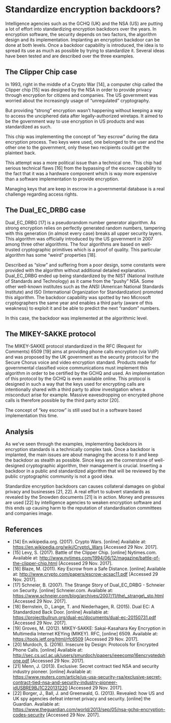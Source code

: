 # Standardize encryption backdoors?

Intelligence agencies such as the GCHQ (UK) and the NSA (US) are putting a lot of effort into standardizing encryption backdoors over the years. In encryption software, the security depends on two factors, the algorithm design and its implementation. Implanting an encryption backdoor can be done at both levels. Once a backdoor capability is introduced, the idea is to spread its use as much as possible by trying to standardize it. Several ideas have been tested and are described over the three examples.

## The Clipper Chip case

In 1993, right in the middle of a Crypto War [14], a computer chip called the Clipper chip [15] was designed by the NSA in order to provide privacy through encryption for citizens and companies. The US government was worried about the increasingly usage of “unregulated” cryptography.

But providing “strong” encryption wasn’t happening without keeping a way to access the unciphered data after legally-authorized wiretaps. It aimed to be the government way to use encryption in US products and was standardized as such.

This chip was implementing the concept of “key escrow” during the data encryption process. Two keys were used, one belonged to the user and the other one to the government, only these two recipients could get the plaintext back.

This attempt was a more political issue than a technical one. This chip had serious technical flaws [16] from the bypassing of the escrow capability to the fact that it was a hardware component which is way more expensive than a software implementation to provide encryption.

Managing keys that are keep in escrow in a governmental database is a real challenge regarding access rights.

## The Dual\_EC\_DRBG case

Dual\_EC\_DRBG [17] is a pseudorandom number generator algorithm. As strong encryption relies on perfectly generated random numbers, tampering with this generation (in almost every case) breaks all upper security layers. This algorithm was officially introduced by the US government in 2007 among three other algorithms. The four algorithms are based on well-trusted cryptographic primitives which is a proof of quality. This particular algorithm has some “weird” properties [18].

Described as “slow” and suffering from a poor design, some constants were provided with the algorithm without additional detailed explanation. Dual\_EC\_DRBG ended up being standardized by the NIST (National Institute of Standards and Technology) as it came from the “pushy” NSA. Some other well-known institutes such as the ANSI (American National Standards Institute) and ISO (International Organization for Standardization) promoted this algorithm. The backdoor capability was spotted by two Microsoft cryptographers the same year and enables a third party (aware of this weakness) to exploit it and be able to predict the next “random” numbers.

In this case, the backdoor was implemented at the algorithmic level.

## The MIKEY-SAKKE protocol

The MIKEY-SAKKE protocol standardized in the RFC (Request for Comments) 6509 [19] aims at providing phone calls encryption (via VoIP) and was proposed by the UK government as the security protocol for the Secure Chorus voice and video encryption standard. Products made for governmental classified voice communications must implement this algorithm in order to be certified by the GCHQ and used. An implementation of this protocol by the GCHQ is even available online. This protocol is designed in such a way that the keys used for encrypting calls are intentionally shared with a third party to allow investigation when a misconduct arise for example. Massive eavesdropping on encrypted phone calls is therefore possible by the third party actor [20].

The concept of “key escrow” is still used but in a software based implementation this time.

## Analysis

As we’ve seen through the examples, implementing backdoors in encryption standards is a technically complex task. Once a backdoor is implanted, the main issues are about managing the access to it and keep the backdoor as stealth as possible. Since keys are the cornerstone of well-designed cryptographic algorithm, their management is crucial. Inserting a backdoor in a public and standardized algorithm that will be reviewed by the public cryptographic community is not a good idea.

Standardize encryption backdoors can causes collateral damages on global privacy and businesses [21, 22]. A real effort to subvert standards as revealed by the Snowden documents [21] is in action. Money and pressures are used [22] by intelligence agencies to weaken encryption software and this ends up causing harm to the reputation of standardisation committees and companies image.

## References

* [14] En.wikipedia.org. (2017). Crypto Wars. [online] Available at: https://en.wikipedia.org/wiki/Crypto\_Wars [Accessed 29 Nov. 2017].
* [15] Levy, S. (2017). Battle of the Clipper Chip. [online] Nytimes.com. Available at: http://www.nytimes.com/1994/06/12/magazine/battle-of-the-clipper-chip.html [Accessed 29 Nov. 2017].
* [16] Blaze, M. (2011). Key Escrow from a Safe Distance. [online] Available at: http://www.crypto.com/papers/escrow-acsac11.pdf [Accessed 29 Nov. 2017].
* [17] Schneier, B. (2007). The Strange Story of Dual\_EC\_DRBG - Schneier on Security. [online] Schneier.com. Available at: https://www.schneier.com/blog/archives/2007/11/the\_strange\_sto.html [Accessed 29 Nov. 2017].
* [18] Bernstein, D., Lange, T. and Niederhagen, R. (2015). Dual EC: A Standardized Back Door. [online] Available at: https://projectbullrun.org/dual-ec/documents/dual-ec-20150731.pdf [Accessed 29 Nov. 2017].
* [19] Groves, M. (2012). MIKEY-SAKKE: Sakai-Kasahara Key Encryption in Multimedia Internet KEYing (MIKEY). RFC, [online] 6509. Available at: https://tools.ietf.org/html/rfc6509 [Accessed 29 Nov. 2017].
* [20] Murdoch, S. (2016). Insecure by Design: Protocols for Encrypted Phone Calls. [online] Available at: http://sec.cs.ucl.ac.uk/users/smurdoch/papers/ieeecomp16encryptedphone.pdf [Accessed 29 Nov. 2017].
* [21] Menn, J. (2013). Exclusive: Secret contract tied NSA and security industry pioneer. [online] Available at: https://www.reuters.com/article/us-usa-security-rsa/exclusive-secret-contract-tied-nsa-and-security-industry-pioneer-idUSBRE9BJ1C220131220 [Accessed 29 Nov. 2017].
* [22] Borger, J., Ball, J. and Greenwald, G. (2013). Revealed: how US and UK spy agencies defeat internet privacy and security. [online] the Guardian. Available at: https://www.theguardian.com/world/2013/sep/05/nsa-gchq-encryption-codes-security [Accessed 29 Nov. 2017].
